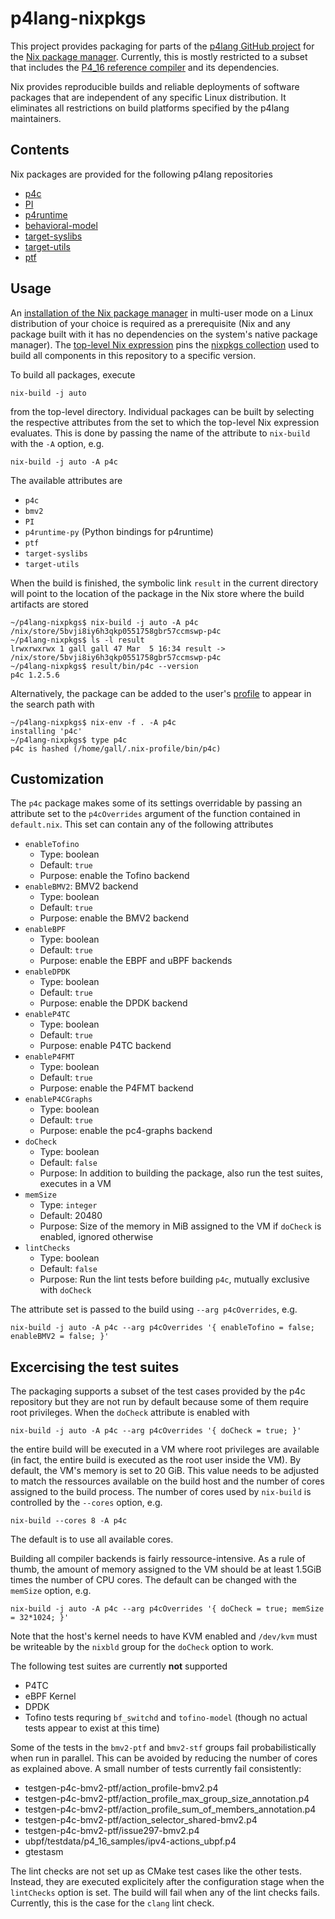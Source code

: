 # p4lang-nixpkgs

This project provides packaging for parts of the [p4lang GitHub
project](https://github.com/p4lang) for the [Nix package
manager](https://nixos.org/). Currently, this is mostly restricted to
a subset that includes the [P4_16 reference
compiler](https://github.com/p4lang/p4c) and its dependencies.

Nix provides reproducible builds and reliable deployments of software
packages that are independent of any specific Linux distribution. It
eliminates all restrictions on build platforms specified by the p4lang
maintainers.

## Contents

Nix packages are provided for the following p4lang repositories

   * [p4c](https://github.com/p4lang/p4c)
   * [PI](https://github.com/p4lang/PI)
   * [p4runtime](https://github.com/p4lang/p4runtime)
   * [behavioral-model](https://github.com/p4lang/behavioral-model)
   * [target-syslibs](https://github.com/p4lang/target-syslibs)
   * [target-utils](https://github.com/p4lang/target-utils)
   * [ptf](https://github.com/p4lang/ptf)

## Usage

An [installation of the Nix package
manager](https://nixos.org/download/) in multi-user mode on a Linux
distribution of your choice is required as a prerequisite (Nix and any
package built with it has no dependencies on the system's native
package manager). The [top-level Nix expression](/default.nix) pins
the [nixpkgs collection](https://github.com/NixOS/nixpkgs) used to
build all components in this repository to a specific version.

To build all packages, execute

```
nix-build -j auto
```

from the top-level directory. Individual packages can be built by
selecting the respective attributes from the set to which the
top-level Nix expression evaluates. This is done by passing the name
of the attribute to `nix-build` with the `-A` option, e.g.

```
nix-build -j auto -A p4c
```

The available attributes are

   * `p4c`
   * `bmv2`
   * `PI`
   * `p4runtime-py` (Python bindings for p4runtime)
   * `ptf`
   * `target-syslibs`
   * `target-utils`

When the build is finished, the symbolic link `result` in the current
directory will point to the location of the package in the Nix store
where the build artifacts are stored

```
~/p4lang-nixpkgs$ nix-build -j auto -A p4c
/nix/store/5bvji8iy6h3qkp0551758gbr57ccmswp-p4c
~/p4lang-nixpkgs$ ls -l result
lrwxrwxrwx 1 gall gall 47 Mar  5 16:34 result -> /nix/store/5bvji8iy6h3qkp0551758gbr57ccmswp-p4c
~/p4lang-nixpkgs$ result/bin/p4c --version
p4c 1.2.5.6
```

Alternatively, the package can be added to the user's
[profile](https://nix.dev/manual/nix/2.24/package-management/profiles)
to appear in the search path with

```
~/p4lang-nixpkgs$ nix-env -f . -A p4c
installing 'p4c'
~/p4lang-nixpkgs$ type p4c
p4c is hashed (/home/gall/.nix-profile/bin/p4c)
```

## Customization

The `p4c` package makes some of its settings overridable by passing an
attribute set to the `p4cOverrides` argument of the function contained
in `default.nix`. This set can contain any of the following attributes

   * `enableTofino`
     * Type: boolean
     * Default: `true`
     * Purpose: enable the Tofino backend
   * `enableBMV2`: BMV2 backend
     * Type: boolean
     * Default: `true`
     * Purpose: enable the BMV2 backend
   * `enableBPF`
     * Type: boolean
     * Default: `true`
     * Purpose: enable the EBPF and uBPF backends
   * `enableDPDK`
     * Type: boolean
     * Default: `true`
     * Purpose: enable the DPDK backend
   * `enableP4TC`
     * Type: boolean
     * Default: `true`
     * Purpose: enable P4TC backend
   * `enableP4FMT`
     * Type: boolean
     * Default: `true`
     * Purpose: enable the P4FMT backend
   * `enableP4CGraphs`
     * Type: boolean
     * Default: `true`
     * Purpose: enable the pc4-graphs backend
   * `doCheck`
     * Type: boolean
     * Default: `false`
     * Purpose: In addition to building the package, also run the test
       suites, executes in a VM
   * `memSize`
      * Type: `integer`
      * Default: 20480
      * Purpose: Size of the memory in MiB assigned to the VM if
        `doCheck` is enabled, ignored otherwise
   * `lintChecks`
     * Type: boolean
     * Default: `false`
     * Purpose: Run the lint tests before building `p4c`, mutually
       exclusive with `doCheck`

The attribute set is passed to the build using `--arg p4cOverrides`, e.g.

```
nix-build -j auto -A p4c --arg p4cOverrides '{ enableTofino = false; enableBMV2 = false; }'
```

## Excercising the test suites

The packaging supports a subset of the test cases provided by the p4c
repository but they are not run by default because some of them
require root privileges. When the `doCheck` attribute is enabled with

```
nix-build -j auto -A p4c --arg p4cOverrides '{ doCheck = true; }'
```

the entire build will be executed in a VM where root privileges are
available (in fact, the entire build is executed as the root user
inside the VM). By default, the VM's memory is set to 20 GiB. This
value needs to be adjusted to match the ressources available on the
build host and the number of cores assigned to the build process. The
number of cores used by `nix-build` is controlled by the `--cores`
option, e.g.

```
nix-build --cores 8 -A p4c
```

The default is to use all available cores.

Building all compiler backends is fairly ressource-intensive. As a
rule of thumb, the amount of memory assigned to the VM should be at
least 1.5GiB times the number of CPU cores. The default can be changed
with the `memSize` option, e.g.

```
nix-build -j auto -A p4c --arg p4cOverrides '{ doCheck = true; memSize = 32*1024; }'
```

Note that the host's kernel needs to have KVM enabled and `/dev/kvm`
must be writeable by the `nixbld` group for the `doCheck` option to
work.

The following test suites are currently **not** supported

   * P4TC
   * eBPF Kernel
   * DPDK
   * Tofino tests requring `bf_switchd` and `tofino-model` (though no
     actual tests appear to exist at this time)

Some of the tests in the `bmv2-ptf` and `bmv2-stf` groups fail
probabilistically when run in parallel. This can be avoided by
reducing the number of cores as explained above. A small number of
tests currently fail consistently:

   * testgen-p4c-bmv2-ptf/action_profile-bmv2.p4
   * testgen-p4c-bmv2-ptf/action_profile_max_group_size_annotation.p4
   * testgen-p4c-bmv2-ptf/action_profile_sum_of_members_annotation.p4
   * testgen-p4c-bmv2-ptf/action_selector_shared-bmv2.p4
   * testgen-p4c-bmv2-ptf/issue297-bmv2.p4
   * ubpf/testdata/p4_16_samples/ipv4-actions_ubpf.p4
   * gtestasm

The lint checks are not set up as CMake test cases like the other
tests. Instead, they are executed explicitely after the configuration
stage when the `lintChecks` option is set. The build will fail when
any of the lint checks fails. Currently, this is the case for the
`clang` lint check.
